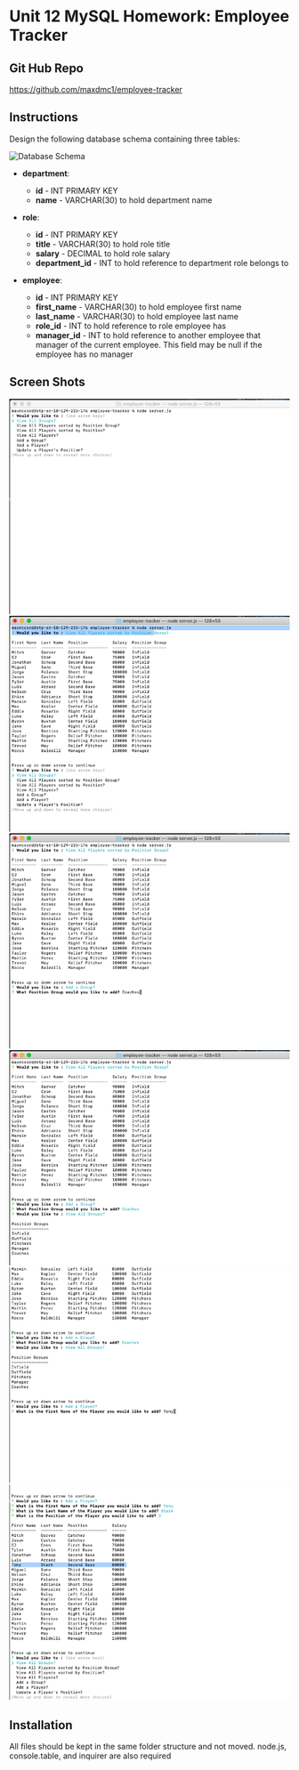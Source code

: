 # Unit 12 MySQL Homework: Employee Tracker

## Git Hub Repo
https://github.com/maxdmc1/employee-tracker

## Instructions

Design the following database schema containing three tables:

![Database Schema](Assets/schema.png)

* **department**:

  * **id** - INT PRIMARY KEY
  * **name** - VARCHAR(30) to hold department name

* **role**:

  * **id** - INT PRIMARY KEY
  * **title** -  VARCHAR(30) to hold role title
  * **salary** -  DECIMAL to hold role salary
  * **department_id** -  INT to hold reference to department role belongs to

* **employee**:

  * **id** - INT PRIMARY KEY
  * **first_name** - VARCHAR(30) to hold employee first name
  * **last_name** - VARCHAR(30) to hold employee last name
  * **role_id** - INT to hold reference to role employee has
  * **manager_id** - INT to hold reference to another employee that manager of the current employee. This field may be null if the employee has no manager
  
## Screen Shots

![App working with screen shots](./Images/1.png)
![App working with screen shots](./Images/2.png)
![App working with screen shots](./Images/3.png)
![App working with screen shots](./Images/4.png)
![App working with screen shots](./Images/5.png)
![App working with screen shots](./Images/6.png)

## Installation
All files should be kept in the same folder structure and not moved.  node.js, console.table, and inquirer are also required

